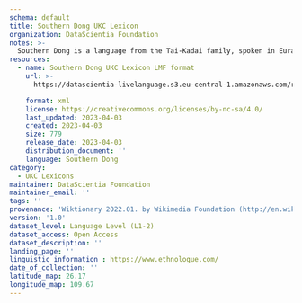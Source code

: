 ```yaml
---
schema: default
title: Southern Dong UKC Lexicon
organization: DataScientia Foundation
notes: >-
  Southern Dong is a language from the Tai-Kadai family, spoken in Eurasia. The UKC Lexicon of Southern Dong is represented as a lexico-semantic network. It consists of words, word senses, synsets, as well as sense-level and synset-level relationships.
resources:
  - name: Southern Dong UKC Lexicon LMF format
    url: >-
      https://datascientia-livelanguage.s3.eu-central-1.amazonaws.com/resources/6415fdee-7dc2-419c-8d37-13ce82075d38/output-kmc.zip?X-Amz-Algorithm=AWS4-HMAC-SHA256&X-Amz-Date=20230411T104924Z&X-Amz-SignedHeaders=host&X-Amz-Expires=604799&X-Amz-Credential=AKIA6EBGXX5DRLKU5XFP%2F20230411%2Feu-central-1%2Fs3%2Faws4_request&X-Amz-Signature=31caf9138ad0abee87c4d8dd58f35dbbc1bb1cbc461002e7bc74a492ac06f434

    format: xml
    license: https://creativecommons.org/licenses/by-nc-sa/4.0/
    last_updated: 2023-04-03
    created: 2023-04-03
    size: 779
    release_date: 2023-04-03
    distribution_document: ''
    language: Southern Dong
category:
  - UKC Lexicons
maintainer: DataScientia Foundation
maintainer_email: ''
tags: ''
provenance: 'Wiktionary 2022.01. by Wikimedia Foundation (http://en.wiktionary.org); Princeton WordNet 2.1 by Princeton University (https://wordnet.princeton.edu)'
version: '1.0'
dataset_level: Language Level (L1-2)
dataset_access: Open Access
dataset_description: ''
landing_page: ''
linguistic_information : https://www.ethnologue.com/
date_of_collection: ''
latitude_map: 26.17
longitude_map: 109.67
---
```


